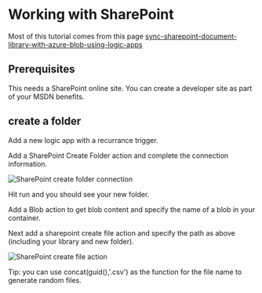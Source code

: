 # Working with SharePoint

Most of this tutorial comes from this page [sync-sharepoint-document-library-with-azure-blob-using-logic-apps](https://medium.com/@s.c.vinod/sync-sharepoint-document-library-with-azure-blob-using-logic-apps-bb0def8a8416)

## Prerequisites
This needs a SharePoint online site. You can create a developer site as part of your MSDN benefits.

## create a folder
Add a new logic app with a recurrance trigger.

Add a SharePoint Create Folder action and complete the connection information.

![SharePoint create folder connection](docs/images/SharePointCreateFolder.PNG)

Hit run and you should see your new folder.

Add a Blob action to get blob content and specify the name of a blob in your container.

Next add a sharepoint create file action and specify the path as above (including your library and new folder).

![SharePoint create file action](docs\images\SharePoint_create_file.PNG)

Tip: you can use concat(guid(),'.csv') as the function for the file name to generate random files.